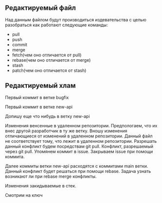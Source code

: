 ## Редактируемый файл
Над данным файлом будут производиться издевательства с целью разобраться как работают следующие команды:
* pull
* push
* commit
* merge
* fetch(чем оно отличается от pull)
* rebase(чем оно отличается от merge)
* stash
* patch(чем оно отличается от stash)

## Редактируемый хлам

Первый коммит в ветке bugfix

Первый коммит в ветке new-api

Допишу еще что нибудь в ветку new-api

Изменения венсенные в удаленном репозитории. Предпологаем, что их внес другой разработчик в ту же ветку.
Вношу изменения отличающиеся от изменений в удаленном репозитории.
Данный файл не соответствует тому, что лежит в удаленном репозитории. Разрешать данный конфликт будем посредствам git pull.
Конфликт, разрешаемый через git pull.
Упомянем коммит в issue.
Закрываем issue при помощи коммита.

Далее коммиты ветки new-api расходятся с коммитами main ветки.
Данный конфликт будет решаться при помощи rebase.
Задача узнать возникают ли при rebase merge конфликты.

Изменения закидываемые в стек.

Смотрим на ключ


